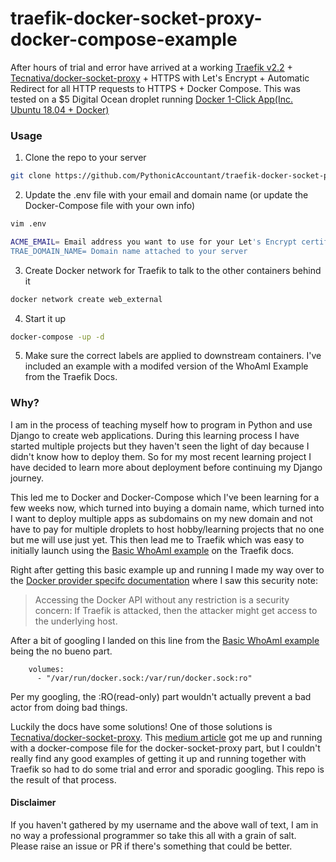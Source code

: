 # traefik-docker-socket-proxy-docker-compose-example

After hours of trial and error have arrived at a working [Traefik v2.2](https://docs.traefik.io/) + [Tecnativa/docker-socket-proxy](https://github.com/Tecnativa/docker-socket-proxy) + HTTPS with Let's Encrypt + Automatic Redirect for all HTTP requests to HTTPS + Docker Compose. This was tested on a $5 Digital Ocean droplet running  [Docker 1-Click App(Inc. Ubuntu 18.04 + Docker)](https://marketplace.digitalocean.com/apps/docker)
### Usage
1. Clone the repo to your server
```bash
git clone https://github.com/PythonicAccountant/traefik-docker-socket-proxy-docker-compose-example.git
```
2. Update the .env file with your email and domain name (or update the Docker-Compose file with your own info)
```bash
vim .env
```
```bash
ACME_EMAIL= Email address you want to use for your Let's Encrypt certificates
TRAE_DOMAIN_NAME= Domain name attached to your server
```
3. Create Docker network for Traefik to talk to the other containers behind it 
```bash
docker network create web_external
```
4. Start it up
```bash
docker-compose -up -d
```
5. Make sure the correct labels are applied to downstream containers. I've included an example with a modifed version of the WhoAmI Example from the Traefik Docs.

### Why?

I am in the process of teaching myself how to program in Python and use Django to create web applications. During this learning process I have started multiple projects but they haven't seen the light of day because I didn't know how to deploy them. So for my most recent learning project I have decided to learn more about deployment before continuing my Django journey. 

This led me to Docker and Docker-Compose which I've been learning for a few weeks now, which turned into buying a domain name, which turned into I want to deploy multiple apps as subdomains on my new domain and not have to pay for multiple droplets to host hobby/learning projects that no one but me will use just yet. This then lead me to Traefik which was easy to initially launch using the [Basic WhoAmI example](https://docs.traefik.io/user-guides/docker-compose/basic-example/) on the Traefik docs.

Right after getting this basic example up and running I made my way over to the [Docker provider specifc documentation](https://docs.traefik.io/providers/docker/) where I saw this security note:

> Accessing the Docker API without any restriction is a security concern: If Traefik is attacked, then the attacker might get access to the underlying host.

After a bit of googling I landed on this line from the [Basic WhoAmI example](https://docs.traefik.io/user-guides/docker-compose/basic-example/) being the no bueno part.

```
    volumes:
      - "/var/run/docker.sock:/var/run/docker.sock:ro"
```

Per my googling, the :RO(read-only) part wouldn't actually prevent a bad actor from doing bad things.

Luckily the docs have some solutions! One of those solutions is [Tecnativa/docker-socket-proxy](https://github.com/Tecnativa/docker-socket-proxy). This [medium article](https://medium.com/@containeroo/traefik-2-0-paranoid-about-mounting-var-run-docker-sock-22da9cb3e78c) got me up and running with a docker-compose file for the docker-socket-proxy part, but I couldn't really find any good examples of getting it up and running together with Traefik so had to do some trial and error and sporadic googling. This repo is the result of that process.

#### Disclaimer
If you haven't gathered by my username and the above wall of text, I am in no way a professional programmer so take this all with a grain of salt. Please raise an issue or PR if there's something that could be better. 
